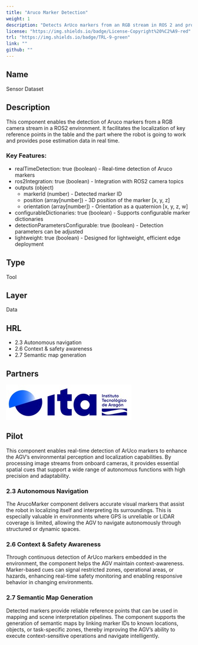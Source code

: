 ```yaml
---
title: "Aruco Marker Detection"
weight: 1
description: "Detects ArUco markers from an RGB stream in ROS 2 and provides real-time pose data."
license: "https://img.shields.io/badge/License-Copyright%20%C2%A9-red"
trl: "https://img.shields.io/badge/TRL-9-green"
link: ""
github: ""
---
```


## Name
Sensor Dataset

## Description
This component enables the detection of Aruco markers from a RGB camera stream in a ROS2 environment. It facilitates the localization of key reference points in the table and the part where the robot is going to work and provides pose estimation data in real time.

### Key Features:
- realTimeDetection: true (boolean) - Real-time detection of Aruco markers
- ros2Integration: true (boolean) - Integration with ROS2 camera topics
- outputs (object)
    - markerId (number) - Detected marker ID
    - position (array[number]) - 3D position of the marker [x, y, z]
    - orientation (array[number]) - Orientation as a quaternion [x, y, z, w]
- configurableDictionaries: true (boolean) - Supports configurable marker dictionaries
- detectionParametersConfigurable: true (boolean) - Detection parameters can be adjusted
- lightweight: true (boolean) - Designed for lightweight, efficient edge deployment

## Type
Tool

## Layer
Data

## HRL
- 	2.3 Autonomous navigation
-	2.6 Context & safety awareness
-	2.7 Semantic map generation

## Partners
![ITA Logo](/images/ita/italogo.jpg)

## Pilot

This component enables real-time detection of ArUco markers to enhance the AGV’s environmental perception and localization capabilities. By processing image streams from onboard cameras, it provides essential spatial cues that support a wide range of autonomous functions with high precision and adaptability.

### 2.3 Autonomous Navigation  
The ArucoMarker component delivers accurate visual markers that assist the robot in localizing itself and interpreting its surroundings. This is especially valuable in environments where GPS is unreliable or LiDAR coverage is limited, allowing the AGV to navigate autonomously through structured or dynamic spaces.

### 2.6 Context & Safety Awareness  
Through continuous detection of ArUco markers embedded in the environment, the component helps the AGV maintain context-awareness. Marker-based cues can signal restricted zones, operational areas, or hazards, enhancing real-time safety monitoring and enabling responsive behavior in changing environments.

### 2.7 Semantic Map Generation  
Detected markers provide reliable reference points that can be used in mapping and scene interpretation pipelines. The component supports the generation of semantic maps by linking marker IDs to known locations, objects, or task-specific zones, thereby improving the AGV’s ability to execute context-sensitive operations and navigate intelligently.
